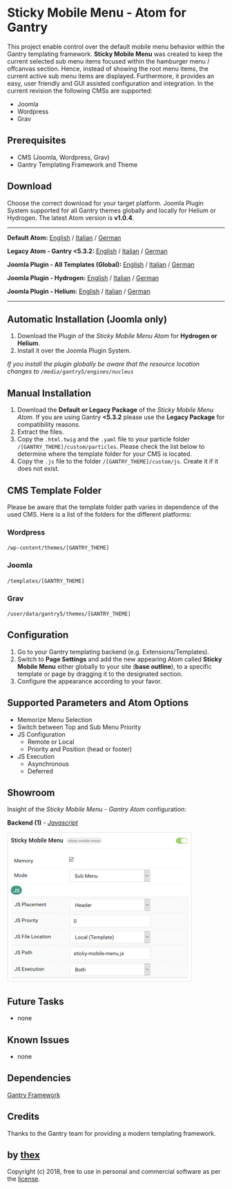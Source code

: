 # Sticky Mobile Menu - Atom for Gantry
This project enable control over the default mobile menu behavior within the Gantry templating framework. **Sticky Mobile Menu** was created to keep the current selected sub menu items focused within the hamburger menu / offcanvas section. Hence, instead of showing the root menu items, the current active sub menu items are displayed. Furthermore, it provides an easy, user friendly and GUI assisted configuration and integration. In the current revision the following CMSs are supported:
* Joomla
* Wordpress
* Grav

## Prerequisites
* CMS (Joomla, Wordpress, Grav)
* Gantry Templating Framework and Theme

## Download
Choose the correct download for your target platform. Joomla Plugin System supported for all Gantry themes globally and locally for Helium or Hydrogen. The latest Atom version is **v1.0.4**.
___
**Default Atom:**
[English](https://github.com/thexmanxyz/Sticky-Mobile-Menu-Gantry/releases/download/v1.0.4/smm.atom.only.EN.v1.0.4.zip) / [Italian](https://github.com/thexmanxyz/Sticky-Mobile-Menu-Gantry/releases/download/v1.0.4/smm.atom.only.IT.v1.0.4.zip) / [German](https://github.com/thexmanxyz/Sticky-Mobile-Menu-Gantry/releases/download/v1.0.4/smm.atom.only.DE.v1.0.4.zip)

**Legacy Atom - Gantry <5.3.2:**
[English](https://github.com/thexmanxyz/Sticky-Mobile-Menu-Gantry/releases/download/v1.0.4/smm.atom.only.legacy.EN.v1.0.4.zip) / [Italian](https://github.com/thexmanxyz/Sticky-Mobile-Menu-Gantry/releases/download/v1.0.4/smm.atom.only.legacy.IT.v1.0.4.zip) / [German](https://github.com/thexmanxyz/Sticky-Mobile-Menu-Gantry/releases/download/v1.0.4/smm.atom.only.legacy.DE.v1.0.4.zip)

**Joomla Plugin - All Templates (Global):**
[English](https://github.com/thexmanxyz/Sticky-Mobile-Menu-Gantry/releases/download/v1.0.4/smm.j3.global.EN.v1.0.4.zip) / [Italian](https://github.com/thexmanxyz/Sticky-Mobile-Menu-Gantry/releases/download/v1.0.4/smm.j3.global.IT.v1.0.4.zip) / [German](https://github.com/thexmanxyz/Sticky-Mobile-Menu-Gantry/releases/download/v1.0.4/smm.j3.global.DE.v1.0.4.zip)

**Joomla Plugin - Hydrogen:**
[English](https://github.com/thexmanxyz/Sticky-Mobile-Menu-Gantry/releases/download/v1.0.4/smm.j3.hydrogen.EN.v1.0.4.zip) / [Italian](https://github.com/thexmanxyz/Sticky-Mobile-Menu-Gantry/releases/download/v1.0.4/smm.j3.hydrogen.IT.v1.0.4.zip) / [German](https://github.com/thexmanxyz/Sticky-Mobile-Menu-Gantry/releases/download/v1.0.4/smm.j3.hydrogen.DE.v1.0.4.zip)

**Joomla Plugin - Helium:**
[English](https://github.com/thexmanxyz/Sticky-Mobile-Menu-Gantry/releases/download/v1.0.4/smm.j3.helium.EN.v1.0.4.zip) / [Italian](https://github.com/thexmanxyz/Sticky-Mobile-Menu-Gantry/releases/download/v1.0.4/smm.j3.helium.IT.v1.0.4.zip) / [German](https://github.com/thexmanxyz/Sticky-Mobile-Menu-Gantry/releases/download/v1.0.4/smm.j3.helium.DE.v1.0.4.zip)
___

## Automatic Installation (Joomla only)
1. Download the Plugin of the *Sticky Mobile Menu Atom* for **Hydrogen or Helium**.
2. Install it over the Joomla Plugin System.

*If you install the plugin globally be aware that the resource location changes to `/media/gantry5/engines/nucleus`*

## Manual Installation
1. Download the **Default or Legacy Package** of the *Sticky Mobile Menu Atom*. If you are using Gantry **<5.3.2** please use the **Legacy Package** for compatibility reasons.
2. Extract the files.
3. Copy the `.html.twig` and the `.yaml` file to your particle folder `/[GANTRY_THEME]/custom/particles`. Please check the list below to determine where the template folder for your CMS is located.
4. Copy the `.js` file to the folder `/[GANTRY_THEME]/custom/js`. Create it if it does not exist.

## CMS Template Folder
Please be aware that the template folder path varies in dependence of the used CMS. Here is a list of the folders for the different platforms:

### Wordpress
`/wp-content/themes/[GANTRY_THEME]`

### Joomla
`/templates/[GANTRY_THEME]`

### Grav
`/user/data/gantry5/themes/[GANTRY_THEME]`

## Configuration
1. Go to your Gantry templating backend (e.g. Extensions/Templates).
2. Switch to **Page Settings** and add the new appearing Atom called **Sticky Mobile Menu** either globally to your site (**base outline**), to a specific template or page by dragging it to the designated section.
3. Configure the appearance according to your favor.

## Supported Parameters and Atom Options
* Memorize Menu Selection
* Switch between Top and Sub Menu Priority
* JS Configuration
  * Remote or Local
  * Priority and Position (head or footer)
* JS Execution
  * Asynchronous
  * Deferred

## Showroom
Insight of the *Sticky Mobile Menu - Gantry Atom* configuration:

**Backend (1)** - *[Javascript](/screenshots/backend_js.png)*

![1](/screenshots/backend_js.png)

## Future Tasks
* none

## Known Issues
* none

## Dependencies
[Gantry Framework](http://gantry.org/)

## Credits
Thanks to the Gantry team for providing a modern templating framework.

## by [thex](https://github.com/thexmanxyz)
Copyright (c) 2018, free to use in personal and commercial software as per the [license](/LICENSE.md).
